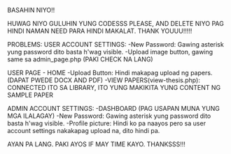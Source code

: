 BASAHIN NIYO!!

HUWAG NIYO GULUHIN YUNG CODESSS PLEASE, AND DELETE NIYO PAG HINDI NAMAN NEED PARA HINDI MAKALAT. THANK YOUUU!!!!!

PROBLEMS:
USER ACCOUNT SETTINGS:
-New Password: Gawing asterisk yung password dito basta h'wag visible.
-Upload image button, gawing same sa admin_page.php (PAKI CHECK NA LANG)

USER PAGE - HOME
-Upload Button: Hindi makapag upload ng papers. (DAPAT PWEDE DOCX AND PDF)
-VIEW PAPERS(view-thesis.php): CONNECTED ITO SA LIBRARY, ITO YUNG MAKIKITA YUNG CONTENT NG SAMPLE PAPER

ADMIN ACCOUNT SETTINGS:
-DASHBOARD (PAG USAPAN MUNA YUNG MGA ILALAGAY)
-New Password: Gawing asterisk yung password dito basta h'wag visible.
-Profile picture: Hindi ko pa naayos pero sa user account settings nakakapag upload na, dito hindi pa.


AYAN PA LANG. PAKI AYOS IF MAY TIME KAYO. THANKSSS!!!


